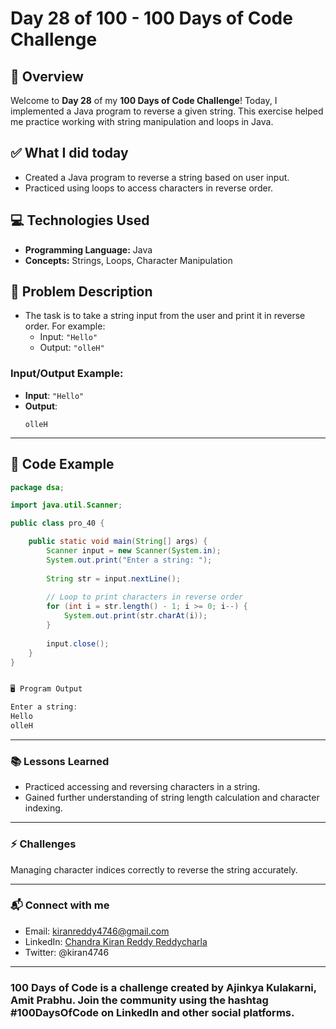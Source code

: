 # Day 28 of 100 - 100 Days of Code Challenge

## 📝 Overview
Welcome to **Day 28** of my **100 Days of Code Challenge**! Today, I implemented a Java program to reverse a given string. This exercise helped me practice working with string manipulation and loops in Java.

## ✅ What I did today
- Created a Java program to reverse a string based on user input.
- Practiced using loops to access characters in reverse order.

## 💻 Technologies Used
- **Programming Language:** Java
- **Concepts:** Strings, Loops, Character Manipulation

## 📖 Problem Description
- The task is to take a string input from the user and print it in reverse order. For example:
  - Input: `"Hello"`
  - Output: `"olleH"`

### Input/Output Example:
  - **Input**: `"Hello"`
  - **Output**:
    ```
    olleH
    ```

---

## 📝 Code Example

```java
package dsa;

import java.util.Scanner;

public class pro_40 {

    public static void main(String[] args) {
        Scanner input = new Scanner(System.in);
        System.out.print("Enter a string: ");
        
        String str = input.nextLine();
        
        // Loop to print characters in reverse order
        for (int i = str.length() - 1; i >= 0; i--) {
            System.out.print(str.charAt(i));
        }
        
        input.close();
    }
}


🖥️ Program Output

Enter a string: 
Hello
olleH
```
---
### 📚 Lessons Learned
- Practiced accessing and reversing characters in a string.
- Gained further understanding of string length calculation and character indexing.

---
### ⚡ Challenges
Managing character indices correctly to reverse the string accurately.

---
### 📬 Connect with me
- Email: kiranreddy4746@gmail.com
- LinkedIn: [Chandra Kiran Reddy Reddycharla](https://www.linkedin.com/in/chandra-kiran-reddy-reddycharla-a9a746230/)
- Twitter: @kiran4746

--- 
### 100 Days of Code is a challenge created by Ajinkya Kulakarni, Amit Prabhu. Join the community using the hashtag #100DaysOfCode on LinkedIn and other social platforms.
